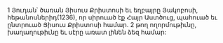 1 Յուդան՝ ծառան Յիսուս Քրիստոսի եւ եղբայրը Յակոբոսի, հեթանոսներիդ(1236), որ սիրուած էք Հայր Աստծուց, պահուած եւ ընտրուած Յիսուս Քրիստոսի համար. 2 թող ողորմութիւնը, խաղաղութիւնը եւ սէրը առատ լինեն ձեզ համար:
